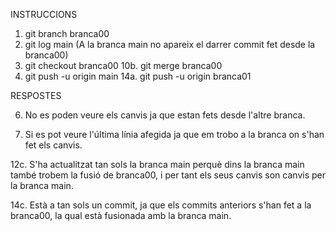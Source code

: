 INSTRUCCIONS

1. git branch branca00
5. git log main (A la branca main no apareix el darrer commit fet desde la branca00)
7. git checkout branca00
10b. git merge branca00
12. git push -u origin main
14a. git push -u origin branca01


RESPOSTES

6. No es poden veure els canvis ja que estan fets desde l'altre branca.

7. Si es pot veure l'última línia afegida ja que em trobo a la branca on s'han fet els canvis.

12c. S'ha actualitzat tan sols la branca main perquè dins la branca main també trobem la fusió de branca00, i per tant els seus canvis son canvis per la branca main.

14c. Està a tan sols un commit, ja que els commits anteriors s'han fet a la branca00, la qual està fusionada amb la branca main.
